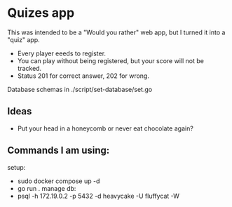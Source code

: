 # Quizes app
This was intended to be a "Would you rather" web app, but I turned it into a "quiz" app.
- Every player eeeds to register.
- You can play without being registered, but your score will not be tracked.
- Status 201 for correct answer, 202 for wrong.

Database schemas in ./script/set-database/set.go

## Ideas
- Put your head in a honeycomb or never eat chocolate again?

## Commands I am using:
setup:
- sudo docker compose up -d
- go run .
manage db:
- psql -h 172.19.0.2 -p 5432 -d heavycake -U fluffycat -W 